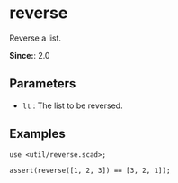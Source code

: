 # reverse

Reverse a list.

**Since:**: 2.0

## Parameters

- `lt` : The list to be reversed.

## Examples
    
	use <util/reverse.scad>;
	
	assert(reverse([1, 2, 3]) == [3, 2, 1]); 

